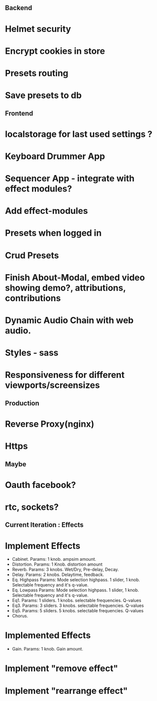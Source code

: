 ## Backend
# Helmet security
# Encrypt cookies in store
# Presets routing
# Save presets to db
## Frontend
# localstorage for last used settings ?
# Keyboard Drummer App
# Sequencer App - integrate with effect modules?
# Add effect-modules
# Presets when logged in
# Crud Presets
# Finish About-Modal, embed video showing demo?, attributions, contributions
# Dynamic Audio Chain with web audio.
# Styles - sass
# Responsiveness for different viewports/screensizes
## Production
# Reverse Proxy(nginx)
# Https

## Maybe
# Oauth facebook?
# rtc, sockets?

## Current Iteration : Effects
# Implement Effects
  * Cabinet. Params: 1 knob. ampsim amount.
  * Distortion. Params: 1 Knob. distortion amount
  * Reverb. Params: 3 knobs. Wet/Dry, Pre-delay, Decay.
  * Delay. Params: 2 knobs. Delaytime, feedback.
  * Eq. Highpass Params: Mode selection highpass. 1 slider, 1 knob. Selectable frequency and it's q-value.
  * Eq. Lowpass Params: Mode selection highpass. 1 slider, 1 knob. Selectable frequency and it's q-value.
  * Eq1. Params: 1 sliders. 1 knobs. selectable frequencies. Q-values
  * Eq3. Params: 3 sliders. 3 knobs. selectable frequencies. Q-values
  * Eq5. Params: 5 sliders. 5 knobs. selectable frequencies. Q-values
  * Chorus.
  
# Implemented Effects
  * Gain. Params: 1 knob. Gain amount.
# Implement "remove effect"
# Implement "rearrange effect"